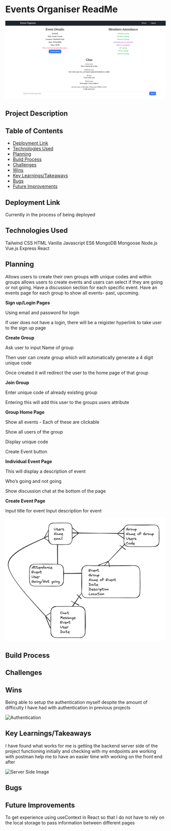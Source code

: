 # Events Organiser ReadMe

![Game Screenshot](example.png)

## Project Description

## Table of Contents

- [Deployment Link](#deployment-link)
- [Technologies Used](#technologies-used)
- [Planning](#planning)
- [Build Process](#build-process)
- [Challenges](#challenges)
- [Wins](#wins)
- [Key Learnings/Takeaways](#key-learningstakeaways)
- [Bugs](#bugs)
- [Future Improvements](#future-improvements)

## Deployment Link

Currently in the process of being deployed

## Technologies Used

Tailwind CSS HTML Vanilla Javascript ES6 MongoDB Mongoose Node.js Vue.js Express React

## Planning

Allows users to create their own groups with unique codes and within groups allows users to create events and users can select if they are going or not going. Have a discussion section for each specific event. Have an events page for each group to show all events- past, upcoming.

**Sign up/Login Pages**

Using email and password for login

If user does not have a login, there will be a reigister hyperlink to take user to the sign up page

**Create Group**

Ask user to input Name of group

Then user can create group which will automatically generate a 4 digit unique code

Once created it will redirect the user to the home page of that group

**Join Group**

Enter unique code of already existing group

Entering this will add this user to the groups users attribute

**Group Home Page**

Show all events - Each of these are clickable

Show all users of the group

Display unique code

Create Event button

**Individual Event Page**

This will display a description of event

Who’s going and not going

Show discussion chat at the bottom of the page

**Create Event Page**

Input title for event
Input description for event

![Plan](plan.png)

## Build Process

## Challenges

## Wins

Being able to setup the authentication myself despite the amount of difficulty I have had with authentication in previous projects

![Authentication](authentication.png)

## Key Learnings/Takeaways

I have found what works for me is getting the backend server side of the project functioning initially and checking with my endpoints are working with postman help me to have an easier time with working on the front end after

![Server Side Image](server.png)

## Bugs

## Future Improvements

To get experience using useContext in React so that I do not have to rely on the local storage to pass information between different pages
